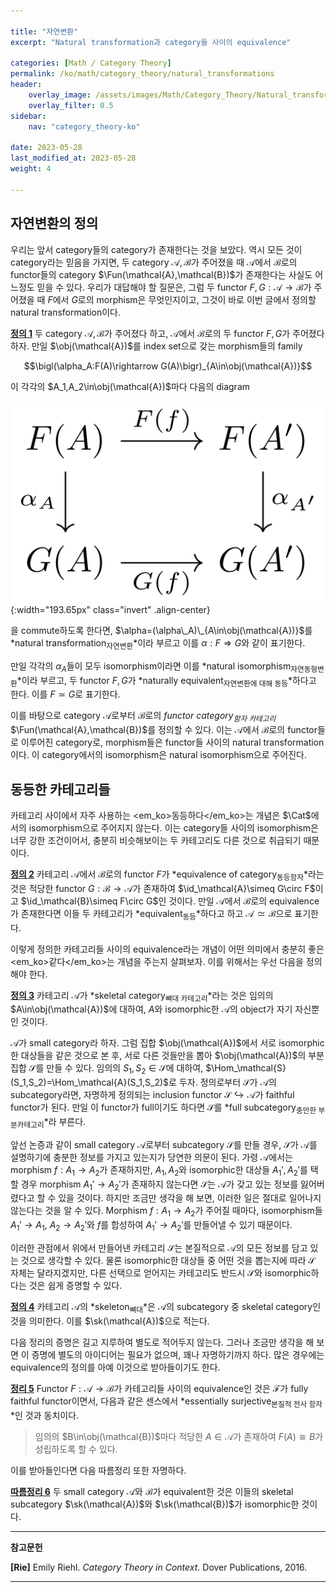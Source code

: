 ```yaml
---

title: "자연변환"
excerpt: "Natural transformation과 category들 사이의 equivalence"

categories: [Math / Category Theory]
permalink: /ko/math/category_theory/natural_transformations
header:
    overlay_image: /assets/images/Math/Category_Theory/Natural_transformations.png
    overlay_filter: 0.5
sidebar: 
    nav: "category_theory-ko"

date: 2023-05-28
last_modified_at: 2023-05-28
weight: 4

---
```


## 자연변환의 정의

우리는 앞서 category들의 category가 존재한다는 것을 보았다. 역시 모든 것이 category라는 믿음을 가지면, 두 category $\mathcal{A},\mathcal{B}$가 주어졌을 때 $\mathcal{A}$에서 $\mathcal{B}$로의 functor들의 category $\Fun(\mathcal{A},\mathcal{B})$가 존재한다는 사실도 어느정도 믿을 수 있다. 우리가 대답해야 할 질문은, 그럼 두 functor $F,G:\mathcal{A}\rightarrow \mathcal{B}$가 주어졌을 때 $F$에서 $G$로의 morphism은 무엇인지이고, 그것이 바로 이번 글에서 정의할 natural transformation이다.

<div class="definition" markdown="1">

<ins id="def1">**정의 1**</ins> 두 category $\mathcal{A},\mathcal{B}$가 주어졌다 하고, $\mathcal{A}$에서 $\mathcal{B}$로의 두 functor $F,G$가 주어졌다 하자. 만일 $\obj(\mathcal{A})$를 index set으로 갖는 morphism들의 family 

$$\bigl(\alpha_A:F(A)\rightarrow G(A)\bigr)_{A\in\obj(\mathcal{A})}$$

이 각각의 $A_1,A_2\in\obj(\mathcal{A})$마다 다음의 diagram

![natural_transformation](/assets/images/Math/Category_Theory/Natural_transformations-1.png){:width="193.65px" class="invert" .align-center}

을 commute하도록 한다면, $\alpha=(\alpha\_A)\_{A\in\obj(\mathcal{A})}$를 *natural transformation<sub>자연변환</sub>*이라 부르고 이를 $\alpha:F\Rightarrow G$와 같이 표기한다.

만일 각각의 $\alpha_A$들이 모두 isomorphism이라면 이를 *natural isomorphism<sub>자연동형변환</sub>*이라 부르고, 두 functor $F,G$가 *naturally equivalent<sub>자연변환에 대해 동등</sub>*하다고 한다. 이를 $F\simeq G$로 표기한다.

</div>

이를 바탕으로 category $\mathcal{A}$로부터 $\mathcal{B}$로의 *functor category<sub>함자 카테고리</sub>* $\Fun(\mathcal{A},\mathcal{B})$를 정의할 수 있다. 이는 $\mathcal{A}$에서 $\mathcal{B}$로의 functor들로 이루어진 category로, morphism들은 functor들 사이의 natural transformation이다. 이 category에서의 isomorphism은 natural isomorphism으로 주어진다.

## 동등한 카테고리들

카테고리 사이에서 자주 사용하는 <em_ko>동등하다</em_ko>는 개념은 $\Cat$에서의 isomorphism으로 주어지지 않는다. 이는 category들 사이의 isomorphism은 너무 강한 조건이어서, 충분히 비슷해보이는 두 카테고리도 다른 것으로 취급되기 때문이다. 

<div class="definition" markdown="1">

<ins id="def2">**정의 2**</ins> 카테고리 $\mathcal{A}$에서 $\mathcal{B}$로의 functor $F$가 *equivalence of category<sub>동등함자</sub>*라는 것은 적당한 functor $G:\mathcal{B}\rightarrow \mathcal{A}$가 존재하여 $\id_\mathcal{A}\simeq G\circ F$이고 $\id_\mathcal{B}\simeq F\circ G$인 것이다. 만일 $\mathcal{A}$에서 $\mathcal{B}$로의 equivalence가 존재한다면 이들 두 카테고리가 *equivalent<sub>동등</sub>*하다고 하고 $\mathcal{A}\simeq\mathcal{B}$으로 표기한다.

</div>

이렇게 정의한 카테고리들 사이의 equivalence라는 개념이 어떤 의미에서 충분히 좋은 <em_ko>같다</em_ko>는 개념을 주는지 살펴보자. 이를 위해서는 우선 다음을 정의해야 한다.

<div class="definition" markdown="1">

<ins id="def3">**정의 3**</ins> 카테고리 $\mathcal{A}$가 *skeletal category<sub>뼈대 카테고리</sub>*라는 것은 임의의 $A\in\obj(\mathcal{A})$에 대하여, $A$와 isomorphic한 $\mathcal{A}$의 object가 자기 자신뿐인 것이다.

</div>

$\mathcal{A}$가 small category라 하자. 그럼 집합 $\obj(\mathcal{A})$에서 서로 isomorphic한 대상들을 같은 것으로 본 후, 서로 다른 것들만을 뽑아 $\obj(\mathcal{A})$의 부분집합 $\mathcal{S}$를 만들 수 있다. 임의의 $S_1,S_2\in\mathcal{S}$에 대하여, $\Hom_\mathcal{S}(S_1,S_2)=\Hom_\mathcal{A}(S_1,S_2)$로 두자. 정의로부터 $\mathcal{S}$가 $\mathcal{A}$의 subcategory라면, 자명하게 정의되는 inclusion functor $\mathcal{S}\hookrightarrow\mathcal{A}$가 faithful functor가 된다. 만일 이 functor가 full이기도 하다면 $\mathcal{S}$를 *full subcategory<sub>충만한 부분카테고리</sub>*라 부른다.

앞선 논증과 같이 small category $\mathcal{A}$로부터 subcategory $\mathcal{S}$를 만들 경우, $\mathcal{S}$가 $\mathcal{A}$를 설명하기에 충분한 정보를 가지고 있는지가 당연한 의문이 된다. 가령 $\mathcal{A}$에서는 morphism $f:A_1\rightarrow A_2$가 존재하지만, $A_1,A_2$와 isomorphic한 대상들 $A_1',A_2'$를 택할 경우 morphism $A_1'\rightarrow A_2'$가 존재하지 않는다면 $\mathcal{S}$는 $\mathcal{A}$가 갖고 있는 정보를 잃어버렸다고 할 수 있을 것이다. 하지만 조금만 생각을 해 보면, 이러한 일은 절대로 일어나지 않는다는 것을 알 수 있다. Morphism $f:A_1\rightarrow A_2$가 주어질 때마다, isomorphism들 $A_1'\rightarrow A_1$, $A_2\rightarrow A_2'$와 $f$를 합성하여 $A_1'\rightarrow A_2'$를 만들어낼 수 있기 때문이다.

이러한 관점에서 위에서 만들어낸 카테고리 $\mathcal{S}$는 본질적으로 $\mathcal{A}$의 모든 정보를 담고 있는 것으로 생각할 수 있다. 물론 isomorphic한 대상들 중 어떤 것을 뽑는지에 따라 $\mathcal{S}$ 자체는 달라지겠지만, 다른 선택으로 얻어지는 카테고리도 반드시 $\mathcal{S}$와 isomorphic하다는 것은 쉽게 증명할 수 있다. 

<div class="definition" markdown="1">

<ins id="def4">**정의 4**</ins> 카테고리 $\mathcal{A}$의 *skeleton<sub>뼈대</sub>*은 $\mathcal{A}$의 subcategory 중 skeletal category인 것을 의미한다. 이를 $\sk(\mathcal{A})$으로 적는다.

</div>

다음 정리의 증명은 길고 지루하여 별도로 적어두지 않는다. 그러나 조금만 생각을 해 보면 이 증명에 별도의 아이디어는 필요가 없으며, 꽤나 자명하기까지 하다. 많은 경우에는 equivalence의 정의를 아예 이것으로 받아들이기도 한다.

<div class="proposition" markdown="1">

<ins id="thm5">**정리 5**</ins> Functor $F:\mathcal{A}\rightarrow\mathcal{B}$가 카테고리들 사이의 equivalence인 것은 $\mathcal{F}$가 fully faithful functor이면서, 다음과 같은 센스에서 *essentially surjective<sub>본질적 전사 함자</sub>*인 것과 동치이다.

> 임의의 $B\in\obj(\mathcal{B})$마다 적당한 $A\in\mathcal{A}$가 존재하여 $F(A)\cong B$가 성립하도록 할 수 있다.

</div>

이를 받아들인다면 다음 따름정리 또한 자명하다.

<div class="proposition" markdown="1">

<ins id="cor6">**따름정리 6**</ins> 두 small category $\mathcal{A}$와 $\mathcal{B}$가 equivalent한 것은 이들의 skeletal subcategory $\sk(\mathcal{A})$와 $\sk(\mathcal{B})$가 isomorphic한 것이다.

</div>

---

**참고문헌**

**[Rie]** Emily Riehl. *Category Theory in Context*. Dover Publications, 2016.

---